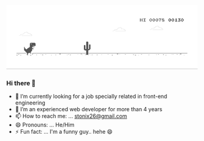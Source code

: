 ![image](https://github.com/stonix26/stonix26/blob/master/dino.gif)

### Hi there 👋


- 🔭 I’m currently looking for a job specially related in front-end engineering
- 🌱 I’m an experienced web developer for more than 4 years
- 📫 How to reach me: ... <stonix26@gmail.com>
- 😄 Pronouns: ... He/Him
- ⚡ Fun fact: ... I'm a funny guy.. hehe 😄
